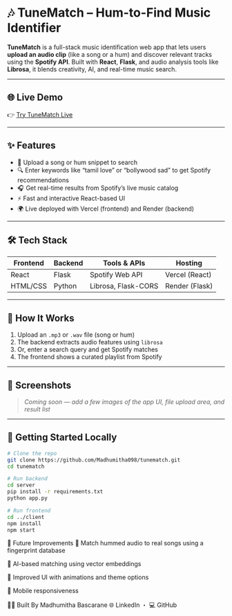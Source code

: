 # 🎶 TuneMatch – Hum-to-Find Music Identifier

**TuneMatch** is a full-stack music identification web app that lets users **upload an audio clip** (like a song or a hum) and discover relevant tracks using the **Spotify API**. Built with **React**, **Flask**, and audio analysis tools like **Librosa**, it blends creativity, AI, and real-time music search.

---

## 🌐 Live Demo

👉 [Try TuneMatch Live](https://tunematch.vercel.app)

---

## ✨ Features

- 🎤 Upload a song or hum snippet to search
- 🔍 Enter keywords like “tamil love” or “bollywood sad” to get Spotify recommendations
- 🎧 Get real-time results from Spotify’s live music catalog
- ⚡ Fast and interactive React-based UI
- 🌍 Live deployed with Vercel (frontend) and Render (backend)

---

## 🛠 Tech Stack

| Frontend | Backend | Tools & APIs | Hosting |
|----------|---------|--------------|---------|
| React    | Flask   | Spotify Web API | Vercel (React) |
| HTML/CSS | Python  | Librosa, Flask-CORS | Render (Flask) |

---

## 🧪 How It Works

1. Upload an `.mp3` or `.wav` file (song or hum)
2. The backend extracts audio features using `librosa`
3. Or, enter a search query and get Spotify matches
4. The frontend shows a curated playlist from Spotify

---

## 📸 Screenshots

> *Coming soon — add a few images of the app UI, file upload area, and result list*

---



## 🚀 Getting Started Locally

```bash
# Clone the repo
git clone https://github.com/Madhumitha098/tunematch.git
cd tunematch

# Run backend
cd server
pip install -r requirements.txt
python app.py

# Run frontend
cd ../client
npm install
npm start
```
🧠 Future Improvements
🎼 Match hummed audio to real songs using a fingerprint database

🔁 AI-based matching using vector embeddings

🎨 Improved UI with animations and theme options

📱 Mobile responsiveness

🙋‍♀️ Built By
Madhumitha Bascarane
🌐 LinkedIn ・ 💻 GitHub
